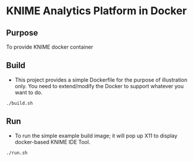 # KNIME Analytics Platform in Docker

## Purpose
To provide KNIME docker container 

## Build
- This project provides a simple Dockerfile for the purpose of illustration only. You need to extend/modify the Docker to
support whatever you want to do.
```
./build.sh
```
## Run
- To run the simple example build image; it will pop up X11 to display docker-based KNIME IDE Tool.
```
./run.sh
```

